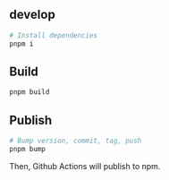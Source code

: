 ## develop

```sh
# Install dependencies
pnpm i
```

## Build

```sh
pnpm build
```

## Publish

```sh
# Bump version, commit, tag, push
pnpm bump
```

Then, Github Actions will publish to npm.
